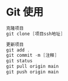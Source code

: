 # Git 使用

```powershell
克隆项目
git clone [项目ssh地址]

更新项目
git add .
git commit -m [注释]
git status
git pull origin main
git push origin main
```